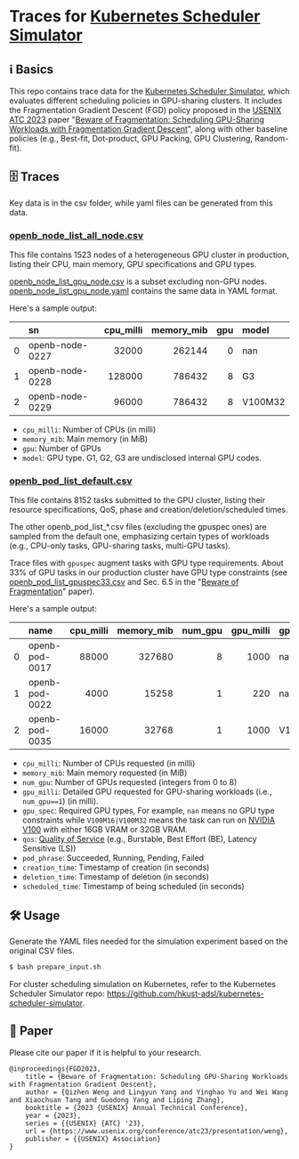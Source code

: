 # Traces for [Kubernetes Scheduler Simulator](https://github.com/hkust-adsl/kubernetes-scheduler-simulator)

## ℹ️ Basics

This repo contains trace data for the [Kubernetes Scheduler Simulator](https://github.com/hkust-adsl/kubernetes-scheduler-simulator), which evaluates different scheduling policies in GPU-sharing clusters.
It includes the Fragmentation Gradient Descent (FGD) policy proposed in the [USENIX ATC 2023](https://www.usenix.org/conference/atc23) paper "[Beware of Fragmentation: Scheduling GPU-Sharing Workloads with Fragmentation Gradient Descent](https://www.usenix.org/conference/atc23/presentation/weng)", along with other baseline policies (e.g., Best-fit, Dot-product, GPU Packing, GPU Clustering, Random-fit). 

## 🗄️ Traces

Key data is in the csv folder, while yaml files can be generated from this data.

### [openb_node_list_all_node.csv](./csv/openb_node_list_all_node.csv)

This file contains 1523 nodes of a heterogeneous GPU cluster in production, listing their CPU, main memory, GPU specifications and GPU types.

[openb_node_list_gpu_node.csv](./csv/openb_node_list_gpu_node.csv) is a subset excluding non-GPU nodes. [openb_node_list_gpu_node.yaml](./node_yaml/openb_node_list_gpu_node.yaml) contains the same data in YAML format.

Here's a sample output:

|    | sn              |   cpu_milli |   memory_mib |   gpu | model   |
|---:|:----------------|------------:|-------------:|------:|:--------|
|  0 | openb-node-0227 |       32000 |       262144 |     0 | nan     |
|  1 | openb-node-0228 |      128000 |       786432 |     8 | G3      |
|  2 | openb-node-0229 |       96000 |       786432 |     8 | V100M32 |

- `cpu_milli`: Number of CPUs (in milli)
- `memory_mib`: Main memory (in MiB)
- `gpu`: Number of GPUs
- `model`: GPU type. G1, G2, G3 are undisclosed internal GPU codes.

### [openb_pod_list_default.csv](./csv/openb_pod_list_default.csv)

This file contains 8152 tasks submitted to the GPU cluster, listing their resource specifications, QoS, phase and creation/deletion/scheduled times. 

The other openb_pod_list_*.csv files (excluding the gpuspec ones) are sampled from the default one, emphasizing certain types of workloads (e.g., CPU-only tasks, GPU-sharing tasks, multi-GPU tasks).

Trace files with `gpuspec` augment tasks with GPU type requirements. About 33% of GPU tasks in our production cluster have GPU type constraints (see [openb_pod_list_gpuspec33.csv](./csv/openb_pod_list_gpuspec33.csv) and Sec. 6.5 in the "[Beware of Fragmentation](https://www.usenix.org/conference/atc23/presentation/weng)" paper).

Here's a sample output:

|    | name           |   cpu_milli |   memory_mib |   num_gpu |   gpu_milli | gpu_spec        | qos       | pod_phase   |   creation_time |   deletion_time |   scheduled_time |
|---:|:---------------|------------:|-------------:|----------:|------------:|:----------------|:----------|:------------|----------------:|----------------:|-----------------:|
|  0 | openb-pod-0017 |       88000 |       327680 |         8 |        1000 | nan             | Burstable | Succeeded   |         9437497 |        10769854 |          9437497 |
|  1 | openb-pod-0022 |        4000 |        15258 |         1 |         220 | nan             | BE        | Running     |         9679175 |         9973826 |          9679175 |
|  2 | openb-pod-0035 |       16000 |        32768 |         1 |        1000 | V100M16\|V100M32 | LS        | Running     |         9967058 |         9968575 |          9967063 |

- `cpu_milli`: Number of CPUs requested (in milli)
- `memory_mib`: Main memory requested (in MiB)
- `num_gpu`: Number of GPUs requested (integers from 0 to 8)
- `gpu_milli`: Detailed GPU requested for GPU-sharing workloads (i.e., `num_gpu==1`) (in milli).
- `gpu_spec`: Required GPU types, For example, `nan` means no GPU type constraints while `V100M16|V100M32` means the task can run on [NVIDIA V100](https://www.nvidia.com/en-us/data-center/v100/) with either 16GB VRAM or 32GB VRAM.
- `qos`: [Quality of Service](https://kubernetes.io/docs/concepts/workloads/pods/pod-qos/) (e.g., Burstable, Best Effort (BE), Latency Sensitive (LS))
- `pod_phrase`: Succeeded, Running, Pending, Failed
- `creation_time`: Timestamp of creation (in seconds)
- `deletion_time`: Timestamp of deletion (in seconds)
- `scheduled_time`: Timestamp of being scheduled (in seconds)

## 🛠 Usage

Generate the YAML files needed for the simulation experiment based on the original CSV files.

```bash
$ bash prepare_input.sh
```

For cluster scheduling simulation on Kubernetes, refer to the Kubernetes Scheduler Simulator repo: https://github.com/hkust-adsl/kubernetes-scheduler-simulator.

## 📝 Paper

Please cite our paper if it is helpful to your research.

```
@inproceedings{FGD2023,
    title = {Beware of Fragmentation: Scheduling GPU-Sharing Workloads with Fragmentation Gradient Descent},
    author = {Qizhen Weng and Lingyun Yang and Yinghao Yu and Wei Wang and Xiaochuan Tang and Guodong Yang and Liping Zhang},
    booktitle = {2023 {USENIX} Annual Technical Conference},
    year = {2023},
    series = {{USENIX} {ATC} '23},
    url = {https://www.usenix.org/conference/atc23/presentation/weng},
    publisher = {{USENIX} Association}
}
```
